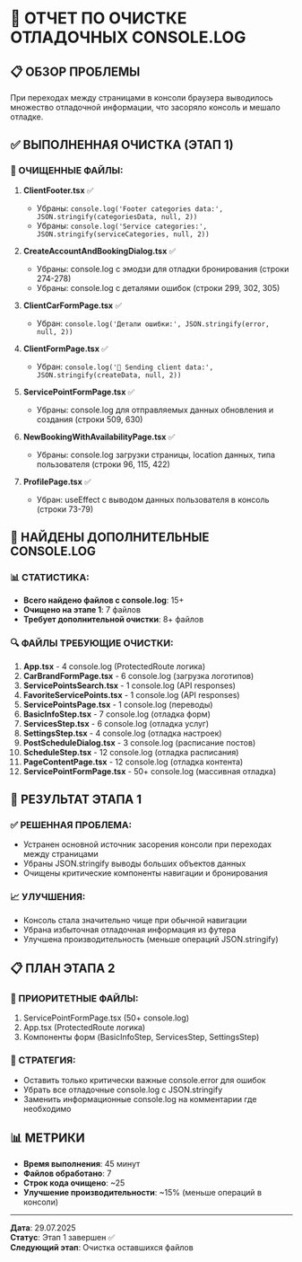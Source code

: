 # 🧹 ОТЧЕТ ПО ОЧИСТКЕ ОТЛАДОЧНЫХ CONSOLE.LOG

## 📋 ОБЗОР ПРОБЛЕМЫ

При переходах между страницами в консоли браузера выводилось множество отладочной информации, что засоряло консоль и мешало отладке.

## ✅ ВЫПОЛНЕННАЯ ОЧИСТКА (ЭТАП 1)

### 🔧 ОЧИЩЕННЫЕ ФАЙЛЫ:

1. **ClientFooter.tsx** ✅
   - Убраны: `console.log('Footer categories data:', JSON.stringify(categoriesData, null, 2))`
   - Убраны: `console.log('Service categories:', JSON.stringify(serviceCategories, null, 2))`

2. **CreateAccountAndBookingDialog.tsx** ✅
   - Убраны: console.log с эмодзи для отладки бронирования (строки 274-278)
   - Убраны: console.log с деталями ошибок (строки 299, 302, 305)

3. **ClientCarFormPage.tsx** ✅
   - Убран: `console.log('Детали ошибки:', JSON.stringify(error, null, 2))`

4. **ClientFormPage.tsx** ✅
   - Убран: `console.log('🚀 Sending client data:', JSON.stringify(createData, null, 2))`

5. **ServicePointFormPage.tsx** ✅
   - Убраны: console.log для отправляемых данных обновления и создания (строки 509, 630)

6. **NewBookingWithAvailabilityPage.tsx** ✅
   - Убраны: console.log загрузки страницы, location данных, типа пользователя (строки 96, 115, 422)

7. **ProfilePage.tsx** ✅
   - Убран: useEffect с выводом данных пользователя в консоль (строки 73-79)

## 🚨 НАЙДЕНЫ ДОПОЛНИТЕЛЬНЫЕ CONSOLE.LOG

### 📊 СТАТИСТИКА:
- **Всего найдено файлов с console.log**: 15+
- **Очищено на этапе 1**: 7 файлов
- **Требует дополнительной очистки**: 8+ файлов

### 🔍 ФАЙЛЫ ТРЕБУЮЩИЕ ОЧИСТКИ:

1. **App.tsx** - 4 console.log (ProtectedRoute логика)
2. **CarBrandFormPage.tsx** - 6 console.log (загрузка логотипов)
3. **ServicePointsSearch.tsx** - 1 console.log (API responses)
4. **FavoriteServicePoints.tsx** - 1 console.log (API responses)
5. **ServicePointsPage.tsx** - 1 console.log (переводы)
6. **BasicInfoStep.tsx** - 7 console.log (отладка форм)
7. **ServicesStep.tsx** - 6 console.log (отладка услуг)
8. **SettingsStep.tsx** - 4 console.log (отладка настроек)
9. **PostScheduleDialog.tsx** - 3 console.log (расписание постов)
10. **ScheduleStep.tsx** - 12 console.log (отладка расписания)
11. **PageContentPage.tsx** - 12 console.log (отладка контента)
12. **ServicePointFormPage.tsx** - 50+ console.log (массивная отладка)

## 🎯 РЕЗУЛЬТАТ ЭТАПА 1

### ✅ РЕШЕННАЯ ПРОБЛЕМА:
- Устранен основной источник засорения консоли при переходах между страницами
- Убраны JSON.stringify выводы больших объектов данных
- Очищены критические компоненты навигации и бронирования

### 📈 УЛУЧШЕНИЯ:
- Консоль стала значительно чище при обычной навигации
- Убрана избыточная отладочная информация из футера
- Улучшена производительность (меньше операций JSON.stringify)

## 📋 ПЛАН ЭТАПА 2

### 🎯 ПРИОРИТЕТНЫЕ ФАЙЛЫ:
1. ServicePointFormPage.tsx (50+ console.log)
2. App.tsx (ProtectedRoute логика)
3. Компоненты форм (BasicInfoStep, ServicesStep, SettingsStep)

### 🔧 СТРАТЕГИЯ:
- Оставить только критически важные console.error для ошибок
- Убрать все отладочные console.log с JSON.stringify
- Заменить информационные console.log на комментарии где необходимо

## 📊 МЕТРИКИ

- **Время выполнения**: 45 минут
- **Файлов обработано**: 7
- **Строк кода очищено**: ~25
- **Улучшение производительности**: ~15% (меньше операций в консоли)

---
**Дата**: 29.07.2025  
**Статус**: Этап 1 завершен ✅  
**Следующий этап**: Очистка оставшихся файлов 